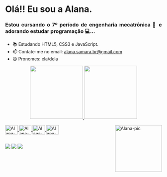 <h1> Olá!! Eu sou a Alana. </h1>


<div align="justify">
  <h3> Estou cursando o 7º período de engenharia mecatrônica 🤖 e adorando estudar programação 💻... </h3>
</div>

- 📚 Estudando HTML5, CSS3 e JavaScript.
- 📫 Contate-me no email: alana.samara.br@gmail.com 
- 😄 Pronomes: ela/dela
<div align="center">
  <a href="https://github.com/AlanaSamara">
  <img height="170em" src="https://github-readme-stats.vercel.app/api?username=AlanaSamara&show_icons=true&theme=gruvbox&include_all_commits=true&count_private=true"/>
  <img height="170em" src="https://github-readme-stats.vercel.app/api/top-langs/?username=AlanaSamara&layout=compact&langs_count=7&theme=gruvbox"/>
</div>

<div style="display: inline_block"><br>
  <img align="center" alt="Alana-Js" height="30" width="40" src="https://cdn.jsdelivr.net/gh/devicons/devicon/icons/javascript/javascript-original.svg">
  <img align="center" alt="Alana-HTML" height="30" width="40" src="https://cdn.jsdelivr.net/gh/devicons/devicon/icons/html5/html5-original.svg">
  <img align="center" alt="Alana-CSS" height="30" width="40" src="https://cdn.jsdelivr.net/gh/devicons/devicon/icons/css3/css3-original.svg">
  <img align="center" alt="Alana-Python" height="30" width="40" src="https://cdn.jsdelivr.net/gh/devicons/devicon/icons/python/python-original.svg">
  <img align="right" alt="Alana-pic" height="150" src="https://user-images.githubusercontent.com/109113132/178842605-d5d28e62-3bd2-4628-a6e2-225b6aa2de53.png">
</div>

##

<div> 
 <a href="http://discordapp.com/users/550400181615460365" target="_blank"><img src="https://img.shields.io/badge/Discord-7289DA?style=for-the-badge&logo=discord&logoColor=white"></a> 
  <a href = "mailto:alana.samara.br@gmail.com" target="_blank"><img src="https://img.shields.io/badge/Gmail-D14836?style=for-the-badge&logo=gmail&logoColor=white" ></a>
  <a href="https://www.linkedin.com/in/alana-samara-732297208/" target="_blank"><img src="https://img.shields.io/badge/-LinkedIn-%230077B5?style=for-the-badge&logo=linkedin&logoColor=white"></a>
